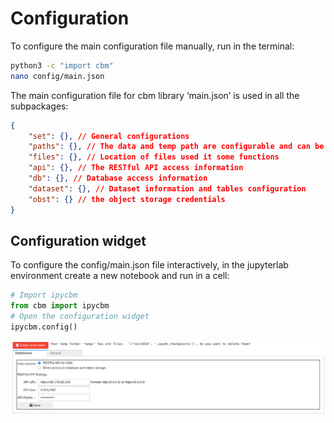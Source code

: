 # Configuration

To configure the main configuration file manually, run in the terminal:

```bash
python3 -c "import cbm"
nano config/main.json
```

The main configuration file for cbm library ‘main.json’ is used in all the subpackages:

```json
{
    "set": {}, // General configurations
    "paths": {}, // The data and temp path are configurable and can be changed globally
    "files": {}, // Location of files used it some functions
    "api": {}, // The RESTful API access information
    "db": {}, // Database access information
    "dataset": {}, // Dataset information and tables configuration
    "obst": {} // the object storage credentials
}
```

## Configuration widget
To configure the config/main.json file interactively, in the jupyterlab environment create a new notebook and run in a cell:

```python
# Import ipycbm
from cbm import ipycbm
# Open the configuration widget
ipycbm.config() 
```
![](https://raw.githubusercontent.com/konanast/cbm_media/main/ipycbm_config_01.png)

